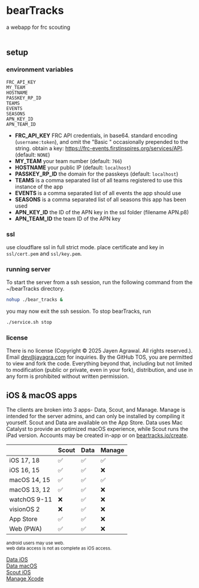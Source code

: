 # bearTracks
a webapp for frc scouting<br><br>

## setup
### environment variables
```
FRC_API_KEY
MY_TEAM
HOSTNAME
PASSKEY_RP_ID
TEAMS
EVENTS
SEASONS
APN_KEY_ID
APN_TEAM_ID
```
+ **FRC_API_KEY** FRC API credentials, in base64. standard encoding (`username:token`), and omit the "Basic " occasionally prepended to the string. obtain a key: https://frc-events.firstinspires.org/services/API. (default: `NONE`)<br>
+ **MY_TEAM** your team number (default: `766`)<br>
+ **HOSTNAME** your public IP (default: `localhost`)<br>
+ **PASSKEY_RP_ID** the domain for the passkeys (default: `localhost`)<br>
+ **TEAMS** is a comma separated list of all teams registered to use this instance of the app<br>
+ **EVENTS** is a comma separated list of all events the app should use<br>
+ **SEASONS** is a comma separated list of all seasons this app has been used
+ **APN_KEY_ID** the ID of the APN key in the ssl folder (filename APN.p8)
+ **APN_TEAM_ID** the team ID of the APN key
### ssl
use cloudflare ssl in full strict mode. place certificate and key in `ssl/cert.pem` and `ssl/key.pem`.
### running server
To start the server from a ssh session, run the following command from the ~/bearTracks directory.
```sh
nohup ./bear_tracks &
```
you may now exit the ssh session.
To stop bearTracks, run
```sh
./service.sh stop
```
### license
There is no license (Copyright © 2025 Jayen Agrawal. All rights reserved.). Email dev@jayagra.com for inquiries. By the GitHub TOS, you are permitted to view and fork the code. Everything beyond that, including but not limited to modification (public or private, even in your fork), distribution, and use in any form is prohibited without written permission.

## iOS & macOS apps

The clients are broken into 3 apps- Data, Scout, and Manage. Manage is intended for the server admins, and can only be installed by compiling it yourself. Scout and Data are available on the App Store. Data uses Mac Catalyst to provide an optimized macOS experience, while Scout runs the iPad version. Accounts may be created in-app or on [beartracks.io/create](https://beartracks.io/create).

|             | Scout | Data | Manage |
|-------------|------|-------|--------|
| iOS 17, 18  | ✅    | ✅     | ✅      |
| iOS 16, 15  | ✅    | ✅     | ❌      |
| macOS 14, 15| ✅    | ✅     | ✅      |
| macOS 13, 12| ✅    | ✅     | ❌      |
| watchOS 9-11| ❌    | ✅     | ❌      |
| visionOS 2  | ❌    | ✅     | ❌      |
| App Store   | ✅    | ✅     | ❌      |
| Web (PWA)   | ✅    | ✅     | ❌      |

<small>android users may use web.<br>web data access is not as complete as iOS access.</small>

[Data iOS](https://apps.apple.com/app/beartracks-data/id6475752596)<br>
[Data macOS](https://apps.apple.com/app/beartracks-data/id6475752596)<br>
[Scout iOS](https://apps.apple.com/app/beartracks-scout/id6476092907)<br>
[Manage Xcode](https://github.com/JayAgra/bearTracks/tree/main/ios/beartracks-manage)